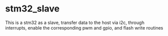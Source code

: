 # stm32_slave
This is a stm32 as a slave, transfer data to the host via i2c, through interrupts, enable the corresponding pwm and gpio, and flash write routines
